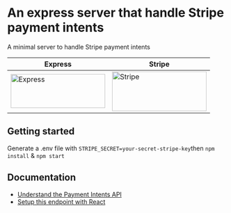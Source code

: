 # An express server that handle Stripe payment intents
A minimal server to handle Stripe payment intents

| Express | Stripe |
|--|--|
| <img src="https://expressjs.com/images/express-facebook-share.png" alt="Express" width="217" height="78"> | <img src="https://upload.wikimedia.org/wikipedia/commons/thumb/b/ba/Stripe_Logo%2C_revised_2016.svg/1280px-Stripe_Logo%2C_revised_2016.svg.png" alt="Stripe" width="217" height="91"> |

## Getting started 
Generate a .env file with ```STRIPE_SECRET=your-secret-stripe-key```then
```npm install``` &
```npm start```

## Documentation
- [Understand the Payment Intents API](https://stripe.com/docs/payments/payment-intents)
- [Setup this endpoint with React](https://www.youtube.com/watch?v=w1oLdAPyuok)